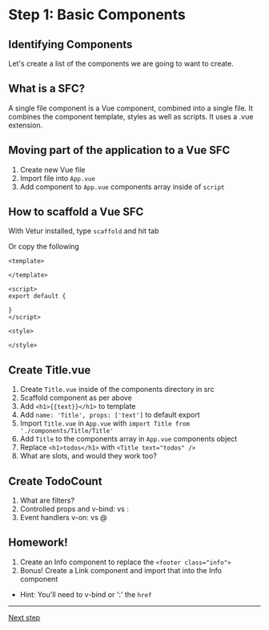 # Step 1: Basic Components

## Identifying Components

Let's create a list of the components we are going to want to create.

## What is a SFC?

A single file component is a Vue component, combined into a single file. It combines the component template, styles as well as scripts. It uses a .vue extension.

## Moving part of the application to a Vue SFC

1. Create new Vue file
2. Import file into `App.vue`
3. Add component to `App.vue` components array inside of `script`


## How to scaffold a Vue SFC

With Vetur installed, type `scaffold` and hit tab

Or copy the following

```vue
<template>

</template>

<script>
export default {

}
</script>

<style>

</style>

```

## Create Title.vue

1. Create `Title.vue` inside of the components directory in src
2. Scaffold component as per above
3. Add `<h1>{{text}}</h1>` to template
4. Add `name: 'Title', props: ['text']` to default export
5. Import `Title.vue` in `App.vue` with `import Title from './components/Title/Title'`
6. Add `Title` to the components array in `App.vue` components object
7. Replace `<h1>todos</h1>` with `<Title text="todos" />`
8. What are slots, and would they work too?

## Create TodoCount

1. What are filters?
2. Controlled props and v-bind: vs :
3. Event handlers v-on: vs @

## Homework!

1. Create an Info component to replace the `<footer class="info">`
2. Bonus! Create a Link component and import that into the Info component
  - Hint: You'll need to v-bind or ':' the `href`

---
[Next step](./step-2.md)
